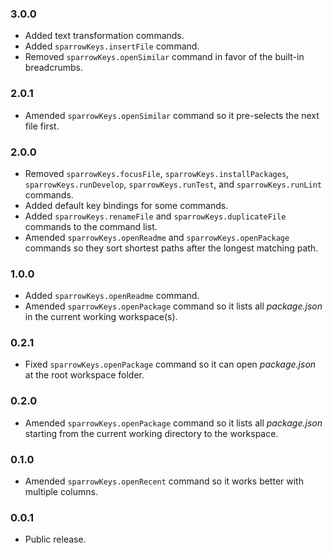 ### 3.0.0
- Added text transformation commands.
- Added `sparrowKeys.insertFile` command.
- Removed `sparrowKeys.openSimilar` command in favor of the built-in breadcrumbs.

### 2.0.1
- Amended `sparrowKeys.openSimilar` command so it pre-selects the next file first.

### 2.0.0
- Removed `sparrowKeys.focusFile`, `sparrowKeys.installPackages`, `sparrowKeys.runDevelop`, `sparrowKeys.runTest`, and `sparrowKeys.runLint` commands.
- Added default key bindings for some commands.
- Added `sparrowKeys.renameFile` and `sparrowKeys.duplicateFile` commands to the command list.
- Amended `sparrowKeys.openReadme` and `sparrowKeys.openPackage` commands so they sort shortest paths after the longest matching path.

### 1.0.0
- Added `sparrowKeys.openReadme` command.
- Amended `sparrowKeys.openPackage` command so it lists all _package.json_ in the current working workspace(s).

### 0.2.1
- Fixed `sparrowKeys.openPackage` command so it can open _package.json_ at the root workspace folder.

### 0.2.0
- Amended `sparrowKeys.openPackage` command so it lists all _package.json_ starting from the current working directory to the workspace.

### 0.1.0
- Amended `sparrowKeys.openRecent` command so it works better with multiple columns.

### 0.0.1
- Public release.
